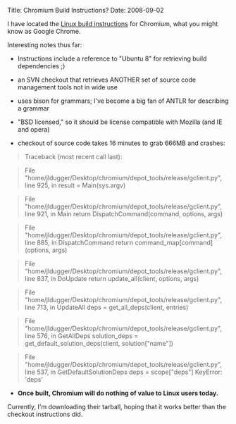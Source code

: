 Title: Chromium Build Instructions?
Date: 2008-09-02

I have located the [Linux build instructions][1] for Chromium, what you might
know as Google Chrome.

Interesting notes thus far:

  * Instructions include a reference to "Ubuntu 8" for retrieving build
dependencies ;)

  * an SVN checkout that retrieves ANOTHER set of source code management tools
not in wide use

  * uses bison for grammars; I've become a big fan of ANTLR for describing a
grammar

  * "BSD licensed," so it should be license compatible with Mozilla (and IE
and opera)

  * checkout of source code takes 16 minutes to grab 666MB and crashes:

> Traceback (most recent call last):

>File "home/jldugger/Desktop/chromium/depot_tools/release/gclient.py", line
925, in  result = Main(sys.argv)

>File "home/jldugger/Desktop/chromium/depot_tools/release/gclient.py", line
921, in Main return DispatchCommand(command, options, args)

>File "home/jldugger/Desktop/chromium/depot_tools/release/gclient.py", line
885, in DispatchCommand return command_map[command](options, args)

>File "home/jldugger/Desktop/chromium/depot_tools/release/gclient.py", line
837, in DoUpdate return update_all(client, options, args)

>File "home/jldugger/Desktop/chromium/depot_tools/release/gclient.py", line
713, in UpdateAll deps = get_all_deps(client, entries)

>File "home/jldugger/Desktop/chromium/depot_tools/release/gclient.py", line
576, in GetAllDeps solution_deps = get_default_solution_deps(client,
solution["name"])

>File "home/jldugger/Desktop/chromium/depot_tools/release/gclient.py", line
537, in GetDefaultSolutionDeps deps = scope["deps"] KeyError: 'deps'

  * **Once built, Chromium will do nothing of value to Linux users today.**

Currently, I'm downloading their tarball, hoping that it works better than the
checkout instructions did.

   [1]: http://dev.chromium.org/developers/how-tos/build-instructions-linux

